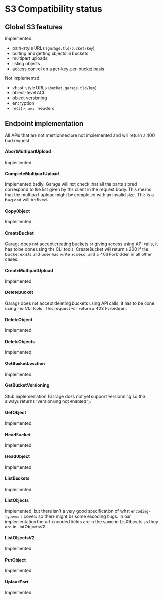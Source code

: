 # S3 Compatibility status

## Global S3 features

Implemented:

- path-style URLs (`garage.tld/bucket/key`)
- putting and getting objects in buckets
- multipart uploads
- listing objects
- access control on a per-key-per-bucket basis

Not implemented:

- vhost-style URLs (`bucket.garage.tld/key`)
- object-level ACL
- object versioning
- encryption
- most `x-amz-` headers


## Endpoint implementation

All APIs that are not mentionned are not implemented and will return a 400 bad request.

#### AbortMultipartUpload

Implemented.

#### CompleteMultipartUpload

Implemented badly. Garage will not check that all the parts stored correspond to the list given by the client in the request body. This means that the multipart upload might be completed with an invalid size. This is a bug and will be fixed.

#### CopyObject

Implemented.

#### CreateBucket

Garage does not accept creating buckets or giving access using API calls, it has to be done using the CLI tools. CreateBucket will return a 200 if the bucket exists and user has write access, and a 403 Forbidden in all other cases.

#### CreateMultipartUpload

Implemented.

#### DeleteBucket

Garage does not accept deleting buckets using API calls, it has to be done using the CLI tools. This request will return a 403 Forbidden.

#### DeleteObject

Implemented.

#### DeleteObjects

Implemented.

#### GetBucketLocation

Implemented.

#### GetBucketVersioning

Stub implementation (Garage does not yet support versionning so this always returns
"versionning not enabled").

#### GetObject

Implemented.

#### HeadBucket

Implemented.

#### HeadObject

Implemented.

#### ListBuckets

Implemented.

#### ListObjects

Implemented, but there isn't a very good specification of what `encoding-type=url` covers so there might be some encoding bugs. In our implementation the url-encoded fields are in the same in ListObjects as they are in ListObjectsV2.

#### ListObjectsV2

Implemented.

#### PutObject

Implemented.

#### UploadPart

Implemented.

